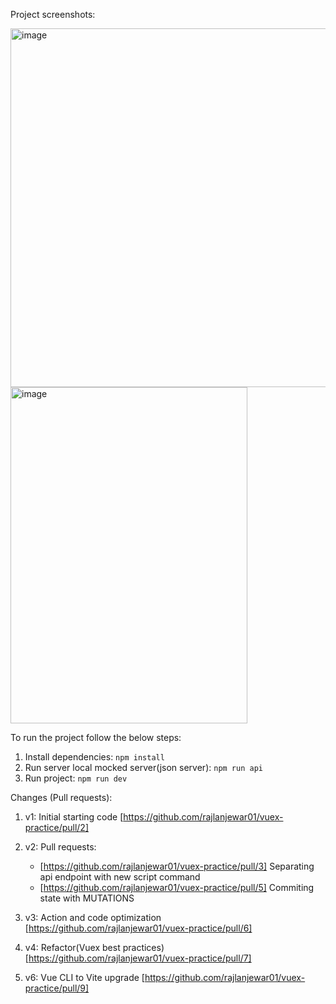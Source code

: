 Project screenshots:

<img width="558" height="574" alt="image" src="https://github.com/user-attachments/assets/ebee6681-4a8a-43ea-97c5-60d97e6b9085" />
<img width="379" height="538" alt="image" src="https://github.com/user-attachments/assets/8cead3b8-6d74-4bce-b758-c2bdb4e2deb4" />

To run the project follow the below steps: 
1) Install dependencies: `npm install`
2) Run server local mocked server(json server): `npm run api`
3) Run project: `npm run dev`

Changes (Pull requests):

1) v1: Initial starting code [https://github.com/rajlanjewar01/vuex-practice/pull/2]
2) v2: Pull requests:
   - [https://github.com/rajlanjewar01/vuex-practice/pull/3] Separating api endpoint with new script command
   - [https://github.com/rajlanjewar01/vuex-practice/pull/5] Commiting state with MUTATIONS

3) v3: Action and code optimization [https://github.com/rajlanjewar01/vuex-practice/pull/6]
4) v4: Refactor(Vuex best practices) [https://github.com/rajlanjewar01/vuex-practice/pull/7]
5) v6: Vue CLI to Vite upgrade [https://github.com/rajlanjewar01/vuex-practice/pull/9]
